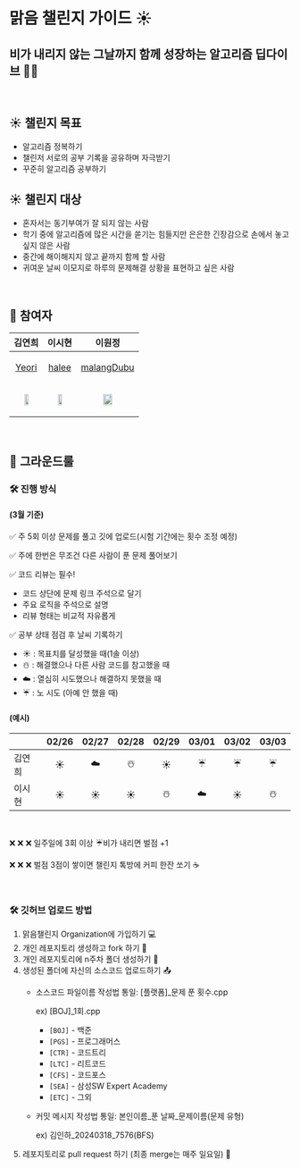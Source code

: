# 맑음 챌린지 가이드 ☀️
## 비가 내리지 않는 그날까지 함께 성장하는 알고리즘 딥다이브 🌊🔥

<br/>
    

## ☀️ 챌린지 목표
- 알고리즘 정복하기
- 챌린저 서로의 공부 기록을 공유하며 자극받기
- 꾸준히 알고리즘 공부하기

## ☀️ 챌린지 대상
- 혼자서는 동기부여가 잘 되지 않는 사람
- 학기 중에 알고리즘에 많은 시간을 쏟기는 힘들지만 은은한 긴장감으로 손에서 놓고싶지 않은 사람
- 중간에 해이해지지 않고 끝까지 함께 할 사람
- 귀여운 날씨 이모지로 하루의 문제해결 상황을 표현하고 싶은 사람

<br/>


## :hatching_chick: 참여자
| 김연희 | 이시현 | 이원정 |
|---------------------------------|---------------------------------|---------------------------------|
| <p align="center">[Yeori](https://github.com/Yeonhee-Kim)</p> | <p align="center">[halee](https://github.com/itshihi)</p> | <p align="center">[malangDubu](https://github.com/malangDubu)</p> |
| <p align="center"><img src="https://github.com/Yeonhee-Kim.png" width="40%" /></p> | <p align="center"><img src="https://github.com/itshihi.png" width="40%" /></p> | <p align="center"><img src="https://github.com/malangDubu.png" width="40%" /></p> |



<br/>


## 🌟 그라운드룰
### 🛠 진행 방식

#### (3월 기준)

✅ 주 5회 이상 문제를 풀고 깃에 업로드(시험 기간에는 횟수 조정 예정)

✅ 주에 한번은 무조건 다른 사람이 푼 문제 풀어보기

✅ 코드 리뷰는 필수!
- 코드 상단에 문제 링크 주석으로 달기
- 주요 로직을 주석으로 설명
- 리뷰 형태는 비교적 자유롭게
  
✅ 공부 상태 점검 후 날씨 기록하기 
- ☀️ : 목표치를 달성했을 때(1솔 이상)
- ☃️ : 해결했으나 다른 사람 코드를 참고했을 때
- ☁️ : 열심히 시도했으나 해결하지 못했을 때
- ☔ : 노 시도 (아예 안 했을 때)

#### (예시)
  
|      | 02/26 | 02/27 | 02/28 | 02/29 | 03/01 | 03/02 | 03/03 |
|------|:-----:|:-----:|:-----:|:-----:|:-----:|:-----:|:-----:|
| 김연희 | ☀️ | ☁️     | ☃️     | ☀️     | ☔     | ☔     | ☔     |
| 이시현 | ☀️ | ☀️     | ☀️     | ☃️     | ☁️     | ☀️     | ☃️     |  

  
<br/>
  
:x: :x: :x: 일주일에 3회 이상 ☔비가 내리면 벌점 +1

:x: :x: :x: 벌점 3점이 쌓이면 챌린지 톡방에 커피 한잔 쏘기 ☕


<br/>



### 🛠 깃허브 업로드 방법

1. 맑음챌린지 Organization에 가입하기 💻
2. 개인 레포지토리 생성하고 fork 하기 🍴
3. 개인 레포지토리에 n주차 폴더 생성하기 📁
4. 생성된 폴더에 자신의 소스코드 업로드하기 📤
   - 소스코드 파일이름 작성법 통일: [플랫폼]_문제 푼 횟수.cpp
     
     ex) [BOJ]_1회.cpp
     - `[BOJ]` - 백준
     - `[PGS]` - 프로그래머스
     - `[CTR]` - 코드트리
     - `[LTC]` - 리트코드
     - `[CFS]` - 코드포스
     - `[SEA]` - 삼성SW Expert Academy
     - `[ETC]` - 그외
    - 커밋 메시지 작성법 통일: 본인이름_푼 날짜_문제이름(문제 유형)
      
      ex) 김인하_20240318_7576(BFS)
5. 레포지토리로 pull request 하기 (최종 merge는 매주 일요일) 🔄
